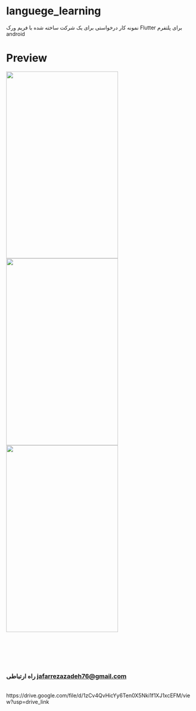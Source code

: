 # languege_learning

نمونه کار درخواستی برای یک شرکت ساخته شده با فریم ورک Flutter برای پلتفرم android 
# Preview
<img src="https://github.com/Jafar-Rezazadeh/learning_lan/assets/59100135/0667657a-8851-406e-bd37-7153b9d7d9a1" height="500" width="300"/>
<img src="https://github.com/Jafar-Rezazadeh/learning_lan/assets/59100135/74e2b9ef-3bbc-4f4a-bc8a-3fdc81527254" height="500" width="300"/>
<img src="https://github.com/Jafar-Rezazadeh/learning_lan/assets/59100135/d6e38740-db16-4e55-90c6-5edd46dd55a4" height="500" width="300"/>

<br />
<br />
<br />
<br />
<br />
<br />

### راه ارتباطی [jafarrezazadeh76@gmail.com](https://jafarrezazadeh76@gmail.com)
<br />
https://drive.google.com/file/d/1zCv4QvHicYy6Ten0X5Nki1f1XJ1xcEFM/view?usp=drive_link

